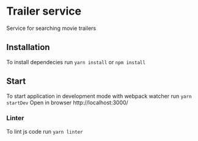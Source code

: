 # Trailer service
Service for searching movie trailers

## Installation

To install dependecies run `yarn install` or `npm install`

## Start

To start application in development mode with webpack watcher run `yarn startDev`
Open in browser http://localhost:3000/

### Linter

To lint js code run `yarn linter`
